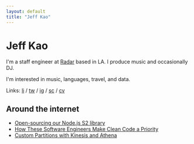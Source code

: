 ```yaml
---
layout: default
title: "Jeff Kao"
---
```


# Jeff Kao

<div class="row">
  <p>I'm a staff engineer at <a href="https://radar.io/" target="_blank">Radar</a> based in LA. I produce music and occasionally DJ.</p>
  <p>I'm interested in music, languages, travel, and data.</p>

  <p>
    Links:
    <a href="https://www.linkedin.com/in/jeffreykao/" target="_blank">li</a> /
    <a href="https://twitter.com/j_ckao" target="_blank">tw</a> /
    <a href="https://www.instagram.com/j_ckao/" target="_blank">ig</a> /
    <a href="https://soundcloud.com/j_ckao" target="_blank">sc</a> /
    <a href="/resume.pdf" target="_blank">cv</a>
  </p>
</div>

<div class="row">
  <h2 class="small">Around the internet</h2>
  <ul>
    <li><a href="https://archive.is/9S3d0" target="_blank">Open-sourcing our Node.js S2 library</a></li>
    <li><a href="https://archive.is/9Kzqn" target="_blank">How These Software Engineers Make Clean Code a Priority</a></li>
    <li><a href="https://archive.is/5J5dv" target="_blank">Custom Partitions with Kinesis and Athena</a></li>
  </ul>
</div>
